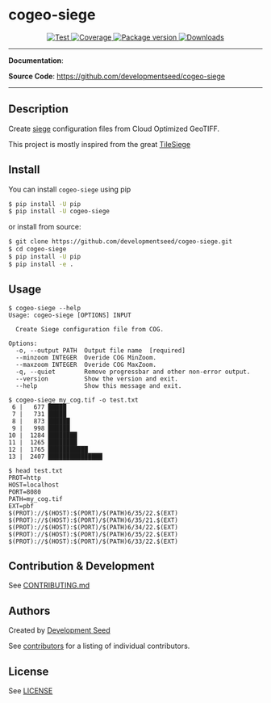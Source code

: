 # cogeo-siege

<p align="center">
  <a href="https://github.com/developmentseed/cogeo-siege/actions?query=workflow%3ACI" target="_blank">
      <img src="https://github.com/developmentseed/cogeo-siege/workflows/CI/badge.svg" alt="Test">
  </a>
  <a href="https://codecov.io/gh/developmentseed/cogeo-siege" target="_blank">
      <img src="https://codecov.io/gh/developmentseed/cogeo-siege/branch/main/graph/badge.svg" alt="Coverage">
  </a>
  <a href="https://pypi.org/project/cogeo-siege" target="_blank">
      <img src="https://img.shields.io/pypi/v/cogeo-siege?color=%2334D058&label=pypi%20package" alt="Package version">
  </a>
  <a href="https://github.com/developmentseed/cogeo-siege/blob/main/LICENSE" target="_blank">
      <img src="https://img.shields.io/github/license/developmentseed/cogeo-siege.svg" alt="Downloads">
  </a>
</p>

---

**Documentation**:

**Source Code**: <a href="https://github.com/developmentseed/cogeo-siege" target="_blank">https://github.com/developmentseed/cogeo-siege</a>

---

## Description

Create [siege](https://github.com/JoeDog/siege) configuration files from Cloud Optimized GeoTIFF.

This project is mostly inspired from the great [TileSiege](https://github.com/bdon/TileSiege)



## Install

You can install `cogeo-siege` using pip

```bash
$ pip install -U pip
$ pip install -U cogeo-siege
```

or install from source:

```bash
$ git clone https://github.com/developmentseed/cogeo-siege.git
$ cd cogeo-siege
$ pip install -U pip
$ pip install -e .
```

## Usage

```
$ cogeo-siege --help
Usage: cogeo-siege [OPTIONS] INPUT

  Create Siege configuration file from COG.

Options:
  -o, --output PATH  Output file name  [required]
  --minzoom INTEGER  Overide COG MinZoom.
  --maxzoom INTEGER  Overide COG MaxZoom.
  -q, --quiet        Remove progressbar and other non-error output.
  --version          Show the version and exit.
  --help             Show this message and exit.
```

```
$ cogeo-siege my_cog.tif -o test.txt
 6 |   677 █████
 7 |   731 █████
 8 |   873 ██████
 9 |   998 ██████
10 |  1284 ████████
11 |  1265 ████████
12 |  1765 ███████████
13 |  2407 ███████████████

$ head test.txt
PROT=http
HOST=localhost
PORT=8080
PATH=my_cog.tif
EXT=pbf
$(PROT)://$(HOST):$(PORT)/$(PATH)6/35/22.$(EXT)
$(PROT)://$(HOST):$(PORT)/$(PATH)6/35/21.$(EXT)
$(PROT)://$(HOST):$(PORT)/$(PATH)6/34/22.$(EXT)
$(PROT)://$(HOST):$(PORT)/$(PATH)6/35/22.$(EXT)
$(PROT)://$(HOST):$(PORT)/$(PATH)6/33/22.$(EXT)
```

## Contribution & Development

See [CONTRIBUTING.md](https://github.com/developmentseed/cogeo-siege/blob/main/CONTRIBUTING.md)

## Authors

Created by [Development Seed](<http://developmentseed.org>)

See [contributors](https://github.com/developmentseed/cogeo-siege/graphs/contributors) for a listing of individual contributors.

## License

See [LICENSE](https://github.com/developmentseed/cogeo-siege/blob/main/LICENSE)
